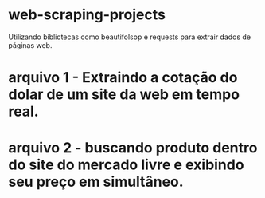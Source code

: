 # web-scraping-projects
Utilizando bibliotecas como beautifolsop e requests para extrair dados de páginas web.

# arquivo 1 - Extraindo a cotação do dolar de  um site da web em tempo real.

# arquivo 2 - buscando produto dentro do site do mercado livre e exibindo seu preço em simultâneo.
